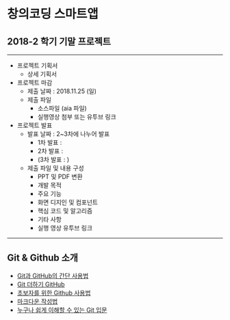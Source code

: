 # 창의코딩 스마트앱
## 2018-2 학기 기말 프로젝트
*** 
+ 프로젝트 기획서
  + 상세 기획서
+ 프로젝트 마감
  + 제출 날짜 : 2018.11.25 (일)
  + 제출 파일
      + 소스파일 (aia 파일)
      + 실행영상 첨부 또는 유투브 링크
+ 프로젝트 발표
  + 발표 날짜 : 2~3차에 나누어 발표
    + 1차 발표 :
    + 2차 발표 :
    + (3차 발표 : )
  + 제출 파일 및 내용 구성
    + PPT 및 PDF 변환
    + 개발 목적
    + 주요 기능
    + 화면 디지인 및 컴포넌트 
    + 핵심 코드 및 알고리즘
    + 기타 사항
    + 실행 영상 유투브 링크
    
***
## Git & Github 소개

- [Git과 GitHub의 간단 사용법](https://moon9342.github.io/git-github)
- [Git 더하기 GitHub](https://www.slideshare.net/ssusercef361/git-github-getting-started-with-gitgithub)
- [초보자를 위한 Github 사용법](https://www.youtube.com/watch?v=JEY3X64gX4Q&t=552s)
- [마크다운 작성법](https://gist.github.com/ihoneymon/652be052a0727ad59601#121-%EC%9E%A5%EC%A0%90)
- [누구나 쉽게 이해할 수 있는 Git 입문](https://backlog.com/git-tutorial/kr/)
